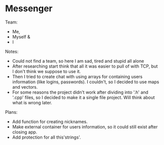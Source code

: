 # Messenger

Team:
* Me,
* Myself &
* I

Notes:
* Could not find a team, so here I am sad, tired and stupid all alone
* After researching start think that all it was easier to pull of with TCP, but I don't think we suppose to use it.
* Then I tried to create chat with using arrays for containing users information (like logins, passwords). I couldn't, so I decided to use maps and vectors.
* For some reasons the project didn't work after dividing into '.h' and '.cpp' files, so I decided to make it a single file project. Will think about what is wrong later.

Plans:
* Add function for creating nicknames.
* Make external container for users information, so it could still exist after closing app.
* Add protection for  all this'strings'.
